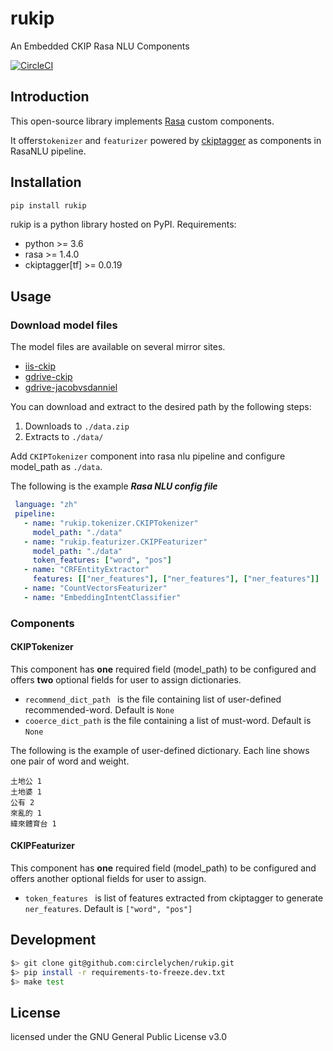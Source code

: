 # rukip
An Embedded CKIP Rasa NLU Components

[![CircleCI](https://circleci.com/gh/circlelychen/rukip/tree/master.svg?style=svg)](https://circleci.com/gh/circlelychen/rukip/tree/master)

## Introduction
This open-source library implements [Rasa](https://github.com/RasaHQ/rasa) custom components. 

It offers```tokenizer``` and ```featurizer``` powered by [ckiptagger](https://github.com/ckiplab/ckiptagger) as components in RasaNLU pipeline.

## Installation
```bash
pip install rukip
```
rukip is a python library hosted on PyPI. Requirements:

* python >= 3.6
* rasa >= 1.4.0
* ckiptagger[tf] >= 0.0.19

## Usage

### Download model files
The model files are available on several mirror sites.

- [iis-ckip](http://ckip.iis.sinica.edu.tw/data/ckiptagger/data.zip)
- [gdrive-ckip](https://drive.google.com/drive/folders/105IKCb88evUyLKlLondvDBoh7Dy_I1tm)
- [gdrive-jacobvsdanniel](https://drive.google.com/drive/folders/15BDjL2IaX3eYdFVzT422VwCb743Hrbi3)

You can download and extract to the desired path by the following steps:

1. Downloads to ```./data.zip``` 
2. Extracts to ```./data/```

Add ```CKIPTokenizer``` component into rasa nlu pipeline and configure model_path as ```./data```. 

The following is the example ***Rasa NLU config file*** 

```yaml
 language: "zh"
 pipeline:
   - name: "rukip.tokenizer.CKIPTokenizer"
     model_path: "./data"
   - name: "rukip.featurizer.CKIPFeaturizer"
     model_path: "./data"
     token_features: ["word", "pos"]
   - name: "CRFEntityExtractor"
     features: [["ner_features"], ["ner_features"], ["ner_features"]]
   - name: "CountVectorsFeaturizer"
   - name: "EmbeddingIntentClassifier"

```

### Components
#### CKIPTokenizer
This component has **one** required field (model_path) to be configured and offers **two** optional fields for user to assign dictionaries.

* ```recommend_dict_path ``` is the file containing list of user-defined recommended-word. Default is ```None```
* ```cooerce_dict_path``` is the file containing a list of must-word. Default is ```None```

The following is the example of user-defined dictionary. Each line shows one pair of word and weight.

```
土地公 1
土地婆 1
公有 2
來亂的 1
緯來體育台 1

``` 

#### CKIPFeaturizer
This component has **one** required field (model_path) to be configured and offers another optional fields for user to assign.

* ```token_features ``` is list of features extracted from ckiptagger to generate ```ner_features```. Default is ```["word", "pos"]```

## Development
```bash
$> git clone git@github.com:circlelychen/rukip.git
$> pip install -r requirements-to-freeze.dev.txt
$> make test
```

## License
licensed under the GNU General Public License v3.0

